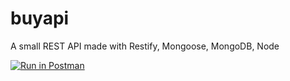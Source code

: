 # buyapi
A small REST API made with Restify, Mongoose, MongoDB, Node

[![Run in Postman](https://run.pstmn.io/button.svg)](https://app.getpostman.com/run-collection/62f03cba8b2448168f15#?env%5Bproduction%5D=W3sia2V5IjoiaG9zdCIsInZhbHVlIjoiIiwiZW5hYmxlZCI6dHJ1ZX1d)
